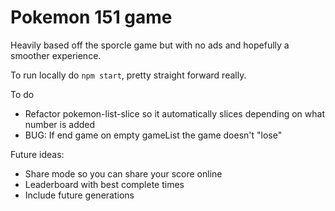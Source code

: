 # Pokemon 151 game

Heavily based off the sporcle game but with no ads and hopefully a smoother experience.  

To run locally do `npm start`, pretty straight forward really.

To do
* Refactor pokemon-list-slice so it automatically slices depending on what number is added
* BUG: If end game on empty gameList the game doesn't "lose"

Future ideas:
* Share mode so you can share your score online
* Leaderboard with best complete times
* Include future generations

